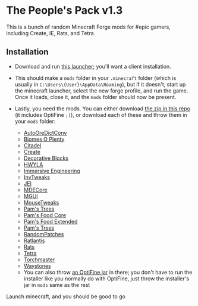 # The People's Pack v1.3

This is a bunch of random Minecraft Forge mods for #epic gamers, including Create, IE, Rats, and Tetra.

## Installation

* Download and run [this launcher](https://files.minecraftforge.net/maven/net/minecraftforge/forge/index_1.16.5.html); you'll want a client installation.

* This should make a `mods` folder in your `.minecraft` folder (which is usually in `C:\Users\{User}\AppData\Roaming`), but if it doesn't, start up the minecraft launcher, select the new forge profile, and run the game.
Once it loads, close it, and the `mods` folder should now be present.

* Lastly, you need the mods.
You can either download [the zip in this repo](./peoples-pack.zip) (it includes OptiFine `;)`), or download each of these and throw them in your `mods` folder:
  * [AutoOreDictConv](https://media.forgecdn.net/files/3181/99/autooredictconv-1.16.4-16.1.5.jar)
  * [Biomes O Plenty](https://media.forgecdn.net/files/3181/401/BiomesOPlenty-1.16.4-13.0.0.431-universal.jar)
  * [Citadel](https://media.forgecdn.net/files/3131/923/citadel-1.5.3.jar)
  * [Create](https://media.forgecdn.net/files/3167/531/create-mc1.16.3_v0.3e.jar)
  * [Decorative Blocks](https://media.forgecdn.net/files/3166/283/decorative_blocks-1.16.4-1.7.2.jar)
  * [HWYLA](https://media.forgecdn.net/files/3033/593/Hwyla-forge-1.10.11-B78_1.16.2.jar)
  * [Immersive Engineering](https://media.forgecdn.net/files/3189/63/ImmersiveEngineering-1.16.5-4.2.1-131.jar)
  * [InvTweaks](https://media.forgecdn.net/files/3102/237/invtweaks-1.16.4-1.0.1.jar)
  * [JEI](https://media.forgecdn.net/files/3157/864/jei-1.16.4-7.6.1.65.jar)
  * [MDECore](https://media.forgecdn.net/files/3118/780/mdecore-1.16.4-16.1.0.jar)
  * [MGUI](https://media.forgecdn.net/files/3104/239/mgui-1.16.4-3.1.3.jar)
  * [MouseTweaks](https://media.forgecdn.net/files/3035/780/MouseTweaks-2.13-mc1.16.2.jar)
  * [Pam's Trees](https://media.forgecdn.net/files/3076/451/pamhc2crops-1.16.3-1.0.1.jar)
  * [Pam's Food Core](https://media.forgecdn.net/files/3190/867/pamhc2foodcore-1.16.3-1.0.2.jar)
  * [Pam's Food Extended](https://media.forgecdn.net/files/3190/664/pamhc2foodextended-1.16.3-1.0.1.jar)
  * [Pam's Trees](https://media.forgecdn.net/files/3117/43/pamhc2trees-1.16.3-1.0.0.jar)
  * [RandomPatches](https://media.forgecdn.net/files/3182/722/randompatches-2.2.1-forge.jar)
  * [Ratlantis](https://media.forgecdn.net/files/3072/700/ratlantis-1.0.0-1.16.3.jar)
  * [Rats](https://media.forgecdn.net/files/3174/306/rats-7.1.0-1.16.5.jar)
  * [Tetra](https://media.forgecdn.net/files/3187/37/tetra-1.16.4-3.6.0.jar)
  * [Torchmaster](https://media.forgecdn.net/files/3170/451/torchmaster-2.3.6.jar)
  * [Waystones](https://media.forgecdn.net/files/3098/215/Waystones_1.16.3-7.3.1.jar)
  * You can also throw [an OptiFine jar](https://optifine.net/downloads) in there; you don't have to run the installer like you normally do with OptiFine, just throw the installer's jar in `mods` same as the rest

Launch minecraft, and you should be good to go
